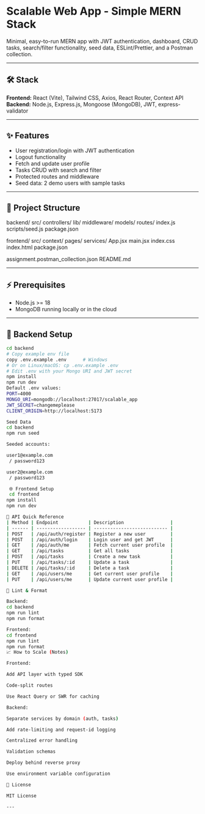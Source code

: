 # Scalable Web App - Simple MERN Stack

Minimal, easy-to-run MERN app with JWT authentication, dashboard, CRUD tasks, search/filter functionality, seed data, ESLint/Prettier, and a Postman collection.

---

## 🛠 Stack

**Frontend:** React (Vite), Tailwind CSS, Axios, React Router, Context API  
**Backend:** Node.js, Express.js, Mongoose (MongoDB), JWT, express-validator

---

## ✨ Features

- User registration/login with JWT authentication  
- Logout functionality  
- Fetch and update user profile  
- Tasks CRUD with search and filter  
- Protected routes and middleware  
- Seed data: 2 demo users with sample tasks  

---

## 📁 Project Structure

backend/
src/
controllers/
lib/
middleware/
models/
routes/
index.js
scripts/seed.js
package.json

frontend/
src/
context/
pages/
services/
App.jsx
main.jsx
index.css
index.html
package.json

assignment.postman_collection.json
README.md


---

## ⚡ Prerequisites

- Node.js >= 18  
- MongoDB running locally or in the cloud

---

## 🚀 Backend Setup

```bash
cd backend
# Copy example env file
copy .env.example .env      # Windows
# Or on Linux/macOS: cp .env.example .env
# Edit .env with your Mongo URI and JWT secret
npm install
npm run dev
Default .env values:
PORT=4000
MONGO_URI=mongodb://localhost:27017/scalable_app
JWT_SECRET=changemeplease
CLIENT_ORIGIN=http://localhost:5173

Seed Data
cd backend
npm run seed

Seeded accounts:

user1@example.com
 / password123

user2@example.com
 / password123

 🌐 Frontend Setup
 cd frontend
npm install
npm run dev

📡 API Quick Reference
| Method | Endpoint           | Description                 |
| ------ | ------------------ | --------------------------- |
| POST   | /api/auth/register | Register a new user         |
| POST   | /api/auth/login    | Login user and get JWT      |
| GET    | /api/auth/me       | Fetch current user profile  |
| GET    | /api/tasks         | Get all tasks               |
| POST   | /api/tasks         | Create a new task           |
| PUT    | /api/tasks/:id     | Update a task               |
| DELETE | /api/tasks/:id     | Delete a task               |
| GET    | /api/users/me      | Get current user profile    |
| PUT    | /api/users/me      | Update current user profile |

🧹 Lint & Format

Backend:
cd backend
npm run lint
npm run format

Frontend:
cd frontend
npm run lint
npm run format
📈 How to Scale (Notes)

Frontend:

Add API layer with typed SDK

Code-split routes

Use React Query or SWR for caching

Backend:

Separate services by domain (auth, tasks)

Add rate-limiting and request-id logging

Centralized error handling

Validation schemas

Deploy behind reverse proxy

Use environment variable configuration

📄 License

MIT License

---
